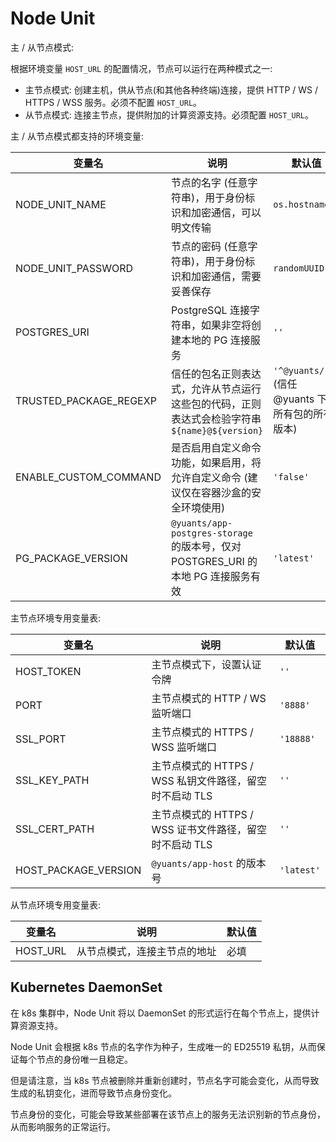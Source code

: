 # Node Unit

主 / 从节点模式:

根据环境变量 `HOST_URL` 的配置情况，节点可以运行在两种模式之一:

- 主节点模式: 创建主机，供从节点(和其他各种终端)连接，提供 HTTP / WS / HTTPS / WSS 服务。必须不配置 `HOST_URL`。
- 从节点模式: 连接主节点，提供附加的计算资源支持。必须配置 `HOST_URL`。

主 / 从节点模式都支持的环境变量:

| 变量名                 | 说明                                                                                          | 默认值                                            |
| ---------------------- | --------------------------------------------------------------------------------------------- | ------------------------------------------------- |
| NODE_UNIT_NAME         | 节点的名字 (任意字符串)，用于身份标识和加密通信，可以明文传输                                 | `os.hostname()`                                   |
| NODE_UNIT_PASSWORD     | 节点的密码 (任意字符串)，用于身份标识和加密通信，需要妥善保存                                 | `randomUUID()`                                    |
| POSTGRES_URI           | PostgreSQL 连接字符串，如果非空将创建本地的 PG 连接服务                                       | `''`                                              |
| TRUSTED_PACKAGE_REGEXP | 信任的包名正则表达式，允许从节点运行这些包的代码，正则表达式会检验字符串 `${name}@${version}` | `'^@yuants/'` (信任 @yuants 下的所有包的所有版本) |
| ENABLE_CUSTOM_COMMAND  | 是否启用自定义命令功能，如果启用，将允许自定义命令 (建议仅在容器沙盒的安全环境使用)           | `'false'`                                         |
| PG_PACKAGE_VERSION     | `@yuants/app-postgres-storage` 的版本号，仅对 POSTGRES_URI 的本地 PG 连接服务有效             | `'latest'`                                        |

主节点环境专用变量表:

| 变量名               | 说明                                                    | 默认值     |
| -------------------- | ------------------------------------------------------- | ---------- |
| HOST_TOKEN           | 主节点模式下，设置认证令牌                              | `''`       |
| PORT                 | 主节点模式的 HTTP / WS 监听端口                         | `'8888'`   |
| SSL_PORT             | 主节点模式的 HTTPS / WSS 监听端口                       | `'18888'`  |
| SSL_KEY_PATH         | 主节点模式的 HTTPS / WSS 私钥文件路径，留空时不启动 TLS | `''`       |
| SSL_CERT_PATH        | 主节点模式的 HTTPS / WSS 证书文件路径，留空时不启动 TLS | `''`       |
| HOST_PACKAGE_VERSION | `@yuants/app-host` 的版本号                             | `'latest'` |

从节点环境专用变量表:

| 变量名   | 说明                         | 默认值 |
| -------- | ---------------------------- | ------ |
| HOST_URL | 从节点模式，连接主节点的地址 | 必填   |

## Kubernetes DaemonSet

在 k8s 集群中，Node Unit 将以 DaemonSet 的形式运行在每个节点上，提供计算资源支持。

Node Unit 会根据 k8s 节点的名字作为种子，生成唯一的 ED25519 私钥，从而保证每个节点的身份唯一且稳定。

但是请注意，当 k8s 节点被删除并重新创建时，节点名字可能会变化，从而导致生成的私钥变化，进而导致节点身份变化。

节点身份的变化，可能会导致某些部署在该节点上的服务无法识别新的节点身份，从而影响服务的正常运行。

